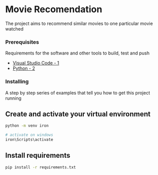 # Movie Recomendation

The project aims to recommend similar movies to one particular movie watched


### Prerequisites

Requirements for the software and other tools to build, test and push 
- [Visual Studio Code - 1](https://code.visualstudio.com/)
- [Python - 2](https://www.python.org/)

### Installing

A step by step series of examples that tell you how to get this project running

## Create and activate your virtual environment 

```bash
python -m venv iron

# activate on windows
iron\Scripts\activate
```
## Install requirements
```bash
pip install -r requirements.txt
```

